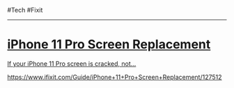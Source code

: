 #Tech #Fixit
- - -
<div class="rich-link-card-container"><a class="rich-link-card" href="https://www.ifixit.com/Guide/iPhone+11+Pro+Screen+Replacement/127512" target="_blank">
	<div class="rich-link-image-container">
		<div class="rich-link-image" style="background-image: url('https://guide-images.cdn.ifixit.com/igi/EfBobUlggOh5JPmf.full')">
	</div>
	</div>
	<div class="rich-link-card-text">
		<h1 class="rich-link-card-title">iPhone 11 Pro Screen Replacement</h1>
		<p class="rich-link-card-description">
		If your iPhone 11 Pro screen is cracked, not...
		</p>
		<p class="rich-link-href">
		https://www.ifixit.com/Guide/iPhone+11+Pro+Screen+Replacement/127512
		</p>
	</div>
</a></div>

